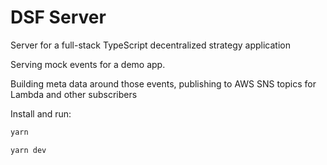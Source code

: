 
# DSF Server

Server for a full-stack TypeScript decentralized strategy application

Serving mock events for a demo app.

Building meta data around those events, publishing to AWS SNS topics for Lambda and other subscribers

Install and run:

``` bash
yarn

yarn dev
```
